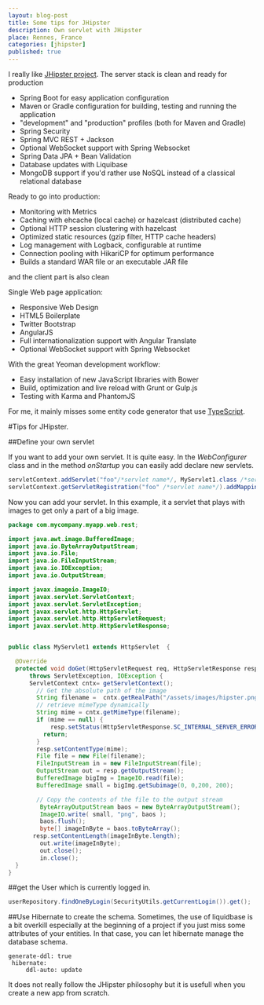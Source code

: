 ```yaml
---
layout: blog-post
title: Some tips for JHipster
description: Own servlet with JHipster
place: Rennes, France
categories: [jhipster]
published: true
---
```

I really like [JHipster project](http://jhipster.github.io/).
The server stack is clean and ready for production

* Spring Boot for easy application configuration
* Maven or Gradle configuration for building, testing and running the application
* "development" and "production" profiles (both for Maven and Gradle)
* Spring Security
* Spring MVC REST + Jackson
* Optional WebSocket support with Spring Websocket
* Spring Data JPA + Bean Validation
* Database updates with Liquibase
* MongoDB support if you'd rather use NoSQL instead of a classical relational database

Ready to go into production:
* Monitoring with Metrics
* Caching with ehcache (local cache) or hazelcast (distributed cache)
* Optional HTTP session clustering with hazelcast
* Optimized static resources (gzip filter, HTTP cache headers)
* Log management with Logback, configurable at runtime
* Connection pooling with HikariCP for optimum performance
* Builds a standard WAR file or an executable JAR file

and the client part is also clean

Single Web page application:

* Responsive Web Design
* HTML5 Boilerplate
* Twitter Bootstrap
* AngularJS
* Full internationalization support with Angular Translate
* Optional WebSocket support with Spring Websocket

With the great Yeoman development workflow:

* Easy installation of new JavaScript libraries with Bower
* Build, optimization and live reload with Grunt or Gulp.js
* Testing with Karma and PhantomJS

For me, it mainly misses some entity code generator that use [TypeScript](http://www.typescriptlang.org).

<!--more-->
#Tips for JHipster.

##Define your own servlet

If you want to add your own servlet. It is quite easy. In the *WebConfigurer* class and in the method *onStartup* you can easily add declare new servlets.

```java
servletContext.addServlet("foo"/*servlet name*/, MyServlet1.class /*servlet class*/);
servletContext.getServletRegistration("foo" /*servlet name*/).addMapping("/im/toto.png" /*servlet path*/);
```

Now you can add your servlet. In this example, it a servlet that plays with images to get only a part of a big image.

```java
package com.mycompany.myapp.web.rest;

import java.awt.image.BufferedImage;
import java.io.ByteArrayOutputStream;
import java.io.File;
import java.io.FileInputStream;
import java.io.IOException;
import java.io.OutputStream;

import javax.imageio.ImageIO;
import javax.servlet.ServletContext;
import javax.servlet.ServletException;
import javax.servlet.http.HttpServlet;
import javax.servlet.http.HttpServletRequest;
import javax.servlet.http.HttpServletResponse;


public class MyServlet1 extends HttpServlet  {

  @Override
  protected void doGet(HttpServletRequest req, HttpServletResponse resp)
      throws ServletException, IOException {
      ServletContext cntx= getServletContext();
        // Get the absolute path of the image
        String filename =  cntx.getRealPath("/assets/images/hipster.png");
        // retrieve mimeType dynamically
        String mime = cntx.getMimeType(filename);
        if (mime == null) {
            resp.setStatus(HttpServletResponse.SC_INTERNAL_SERVER_ERROR);
          return;
        }
        resp.setContentType(mime);
        File file = new File(filename);
        FileInputStream in = new FileInputStream(file);
        OutputStream out = resp.getOutputStream();
        BufferedImage bigImg = ImageIO.read(file);
        BufferedImage small = bigImg.getSubimage(0, 0,200, 200);

        // Copy the contents of the file to the output stream
         ByteArrayOutputStream baos = new ByteArrayOutputStream();
         ImageIO.write( small, "png", baos );
         baos.flush();
         byte[] imageInByte = baos.toByteArray();
       resp.setContentLength(imageInByte.length);
         out.write(imageInByte);
         out.close();
         in.close();
  }
}

```

##get the User which is currently logged in.
```java
userRepository.findOneByLogin(SecurityUtils.getCurrentLogin()).get();
```


##Use Hibernate to create the schema.
Sometimes, the use of liquidbase is a bit overkill especially at the beginning of a project if you just miss some attributes of your entities. In that case, you can let hibernate manage the database schema.

```
generate-ddl: true
 hibernate:
     ddl-auto: update

```

It does not really follow the JHipster philosophy but it is usefull when you create a new app from scratch.
